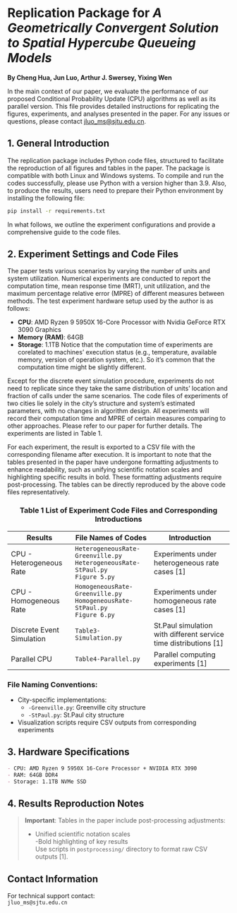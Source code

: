 # Replication Package for *A Geometrically Convergent Solution to Spatial Hypercube Queueing Models*
**By Cheng Hua, Jun Luo, Arthur J. Swersey, Yixing Wen**  

In the main context of our paper, we evaluate the performance of our proposed Conditional Probability Update (CPU) algorithms as well as its parallel version. This file provides detailed instructions for replicating the figures, experiments, and analyses presented in the paper. For any issues or questions, please contact jluo_ms@sjtu.edu.cn.

## 1. General Introduction  
The replication package includes Python code files, structured to facilitate the reproduction of all figures and tables in the paper. The package is compatible with both Linux and Windows systems. To compile and run the codes successfully, please use Python with a version higher than 3.9. Also, to produce the results, users need to prepare their Python environment by installing the following file:  
```bash
pip install -r requirements.txt
```
In what follows, we outline the experiment configurations and provide a comprehensive guide to the code files.

## 2. Experiment Settings and Code Files  
The paper tests various scenarios by varying the number of units and system utilization. Numerical experiments are conducted to report the computation time, mean response time (MRT), unit utilization, and the maximum percentage relative error (MPRE) of different measures between methods. The test experiment hardware setup used by the author is as follows:
-	**CPU**: AMD Ryzen 9 5950X 16-Core Processor with Nvidia GeForce RTX 3090 Graphics
-	**Memory (RAM)**: 64GB
-	**Storage**: 1.1TB
Notice that the computation time of experiments are corelated to machines’ execution status (e.g., temperature, available memory, version of operation system, etc.). So it’s common that the computation time might be slightly different.

Except for the discrete event simulation procedure, experiments do not need to replicate since they take the same distribution of units’ location and fraction of calls under the same scenarios. The code files of experiments of two cities lie solely in the city’s structure and system’s estimated parameters, with no changes in algorithm design. All experiments will record their computation time and MPRE of certain measures comparing to other approaches. Please refer to our paper for further details.  The experiments are listed in Table 1.

For each experiment, the result is exported to a CSV file with the corresponding filename after execution. It is important to note that the tables presented in the paper have undergone formatting adjustments to enhance readability, such as unifying scientific notation scales and highlighting specific results in bold. These formatting adjustments require post-processing. The tables can be directly reproduced by the above code files representatively. 

### <center>Table 1 List of Experiment Code Files and Corresponding Introductions</center>
| Results                  | File Names of Codes                          | Introduction                                                                 |
|--------------------------|---------------------------------------------|-----------------------------------------------------------------------------|
| CPU - Heterogeneous Rate | `HeterogeneousRate-Greenville.py`<br>`HeterogeneousRate-StPaul.py`<br>`Figure 5.py` | Experiments under heterogeneous rate cases [1] |
| CPU - Homogeneous Rate   | `HomogeneousRate-Greenville.py`<br>`HomogeneousRate-StPaul.py`<br>`Figure 6.py`   | Experiments under homogeneous rate cases [1]   |
| Discrete Event Simulation| `Table3-Simulation.py`                      | St.Paul simulation with different service time distributions [1]            |
| Parallel CPU             | `Table4-Parallel.py`                        | Parallel computing experiments [1]            |

### File Naming Conventions:  
- City-specific implementations:  
  - `-Greenville.py`: Greenville city structure  
  - `-StPaul.py`: St.Paul city structure  
- Visualization scripts require CSV outputs from corresponding experiments  

## 3. Hardware Specifications  
```markdown
- CPU: AMD Ryzen 9 5950X 16-Core Processor + NVIDIA RTX 3090
- RAM: 64GB DDR4
- Storage: 1.1TB NVMe SSD
```

## 4. Results Reproduction Notes  
> **Important**: Tables in the paper include post-processing adjustments:  
> - Unified scientific notation scales  
> -Bold highlighting of key results  
> Use scripts in `postprocessing/` directory to format raw CSV outputs [1].

## Contact Information  
For technical support contact:  
`jluo_ms@sjtu.edu.cn`  
